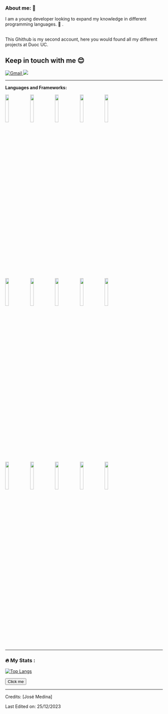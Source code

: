 ### About me: 👋
I am a young developer looking to expand my knowledge in different programming languages. :penguin: .

<br />
This Ghithub is my second account, here you would found all my different projects at Duoc UC.

## Keep in touch with me 😊
<a href="mailto:medinavera.jose@gmail.com">
  <img src="https://img.shields.io/badge/gmail-E4405F?style=for-the-badge&logo=gmail&logoColor=white" alt="Gmail" />
</a>

<a href="https://www.linkedin.com/in/jos%C3%A9-medina-vera-8323a5b8/">
<img src="https://img.shields.io/badge/LinkedIn-0077B5?style=for-the-badge&logo=linkedin&logoColor=white" />
</a>


---

**Languages and Frameworks:**
<p>
  <code><img width="15%" src="https://www.vectorlogo.zone/logos/w3_html5/w3_html5-ar21.svg"></code>
  <code><img width="15%" src="https://www.vectorlogo.zone/logos/w3_css/w3_css-ar21.svg"></code>
  <code><img width="15%" src="https://www.vectorlogo.zone/logos/getbootstrap/getbootstrap-ar21.svg"></code>
  <code><img width="15%" src="https://www.vectorlogo.zone/logos/javascript/javascript-ar21.svg"></code>
  <code><img width="15%" src="https://www.vectorlogo.zone/logos/jquery/jquery-ar21.svg"></code>
    <br />
  <code><img width="15%" src="https://www.vectorlogo.zone/logos/python/python-ar21.svg"></code>
  <code><img width="15%" src="https://www.vectorlogo.zone/logos/djangoproject/djangoproject-ar21.svg"></code>
  <code><img width="15%" src="https://www.vectorlogo.zone/logos/java/java-ar21.svg"></code>
  <code><img width="15%" src="https://www.vectorlogo.zone/logos/angular/angular-ar21.svg"></code>
  <code><img width="15%" src="https://www.vectorlogo.zone/logos/ionicframework/ionicframework-ar21.svg"></code>
  <br />
  <code><img width="15%" src="https://www.vectorlogo.zone/logos/oracle/oracle-ar21.svg"></code>
  <code><img width="15%" src="https://www.vectorlogo.zone/logos/phpmyadmin/phpmyadmin-ar21.svg"></code>
  <code><img width="15%" src="https://www.vectorlogo.zone/logos/sqlite/sqlite-ar21.svg"></code>
  <code><img width="15%" src="https://www.vectorlogo.zone/logos/git-scm/git-scm-ar21.svg"></code>
  <code><img width="15%" src="https://www.vectorlogo.zone/logos/github/github-ar21.svg"></code>
</p>

---
<div >
  
  ### :fire: My Stats :
  [![Top Langs](https://github-readme-stats.vercel.app/api/top-langs/?username=joselechuga&layout=compact)](https://github.com/joselechuga/github-readme-stats)

</div>
<div>
   <button name="button">Click me</button>
</div>

---

Credits: [José Medina]

Last Edited on: 25/12/2023
